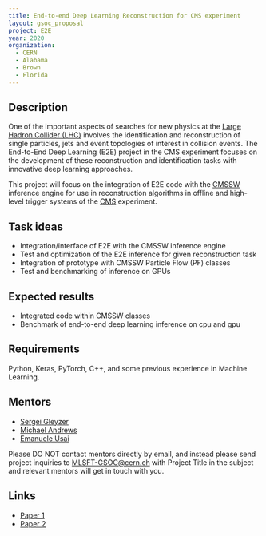 ```yaml
---
title: End-to-end Deep Learning Reconstruction for CMS experiment
layout: gsoc_proposal
project: E2E
year: 2020
organization:
  - CERN
  - Alabama
  - Brown
  - Florida
---
```


## Description

One of the important aspects of searches for new physics at the
[Large Hadron Collider (LHC)](https://home.cern/science/accelerators/large-hadron-collider)
involves the identification and reconstruction of single particles, jets and
event topologies of interest in collision events. The End-to-End Deep Learning
(E2E) project in the CMS experiment focuses on the development of these
reconstruction and identification tasks with innovative deep learning
approaches.

This project will focus on the integration of E2E code with the
[CMSSW](https://github.com/cms-sw/cmssw) inference engine for use in
reconstruction algorithms in offline and high-level trigger systems of the
[CMS](https://home.cern/science/experiments/cms) experiment.

## Task ideas

- Integration/interface of E2E with the CMSSW inference engine
- Test and optimization of the E2E inference for given reconstruction task
- Integration of prototype with CMSSW Particle Flow (PF) classes
- Test and benchmarking of inference on GPUs

## Expected results

- Integrated code within CMSSW classes
- Benchmark of end-to-end deep learning inference on cpu and gpu

## Requirements

Python, Keras, PyTorch, C++, and some previous experience in Machine Learning.

## Mentors

- [Sergei Gleyzer](mailto:Sergei.Gleyzer@cern.ch)
- [Michael Andrews](mailto:michael.andrews@cern.ch)
- [Emanuele Usai](mailto:emanuele.usai@cern.ch)

Please DO NOT contact mentors directly by email, and instead please send project
inquiries to MLSFT-GSOC@cern.ch with Project Title in the subject and relevant
mentors will get in touch with you.

## Links

- [Paper 1](https://arxiv.org/abs/1807.11916)
- [Paper 2](https://arxiv.org/abs/1902.08276)
